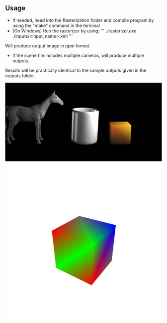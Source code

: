 ## Usage
- If needed, head into the Rasterization folder and compile program by using the "make" command in the terminal
- (On Windows) Run the rasterizer by using:
'''
./rasterizer.exe ./inputs/<input_name>.xml
'''

Will produce output image in ppm format.
- if the scene file includes multiple cameras, will produce multiple outputs.

Results will be practically identical to the sample outputs given in the outputs folder.

![](https://github.com/BoraKaygin/ceng-archives/blob/main/CENG477-Rasterizer/HorseAndMug.png)
![](https://github.com/BoraKaygin/ceng-archives/blob/main/CENG477-Rasterizer/FilledBox.png)
